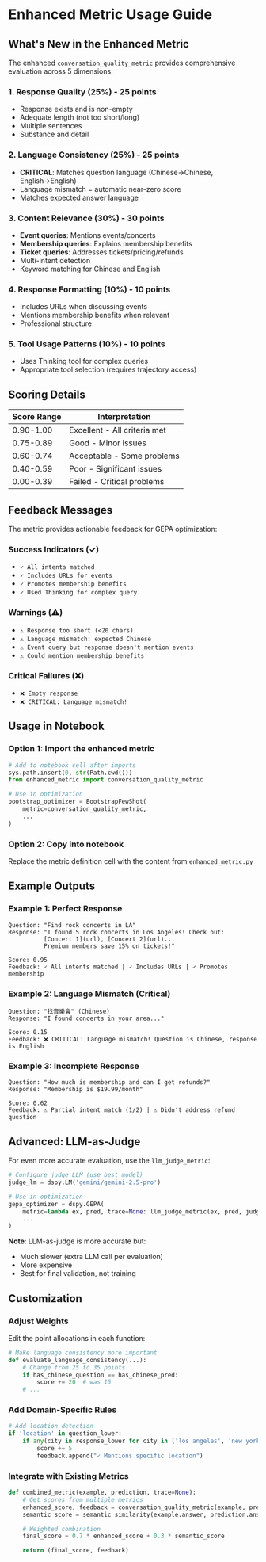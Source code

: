 # Enhanced Metric Usage Guide

## What's New in the Enhanced Metric

The enhanced `conversation_quality_metric` provides comprehensive evaluation across 5 dimensions:

### 1. **Response Quality (25%)** - 25 points
- Response exists and is non-empty
- Adequate length (not too short/long)
- Multiple sentences
- Substance and detail

### 2. **Language Consistency (25%)** - 25 points
- **CRITICAL**: Matches question language (Chinese→Chinese, English→English)
- Language mismatch = automatic near-zero score
- Matches expected answer language

### 3. **Content Relevance (30%)** - 30 points
- **Event queries**: Mentions events/concerts
- **Membership queries**: Explains membership benefits
- **Ticket queries**: Addresses tickets/pricing/refunds
- Multi-intent detection
- Keyword matching for Chinese and English

### 4. **Response Formatting (10%)** - 10 points
- Includes URLs when discussing events
- Mentions membership benefits when relevant
- Professional structure

### 5. **Tool Usage Patterns (10%)** - 10 points
- Uses Thinking tool for complex queries
- Appropriate tool selection (requires trajectory access)

## Scoring Details

| Score Range | Interpretation |
|-------------|----------------|
| 0.90-1.00 | Excellent - All criteria met |
| 0.75-0.89 | Good - Minor issues |
| 0.60-0.74 | Acceptable - Some problems |
| 0.40-0.59 | Poor - Significant issues |
| 0.00-0.39 | Failed - Critical problems |

## Feedback Messages

The metric provides actionable feedback for GEPA optimization:

### Success Indicators (✓)
- `✓ All intents matched`
- `✓ Includes URLs for events`
- `✓ Promotes membership benefits`
- `✓ Used Thinking for complex query`

### Warnings (⚠️)
- `⚠️ Response too short (<20 chars)`
- `⚠️ Language mismatch: expected Chinese`
- `⚠️ Event query but response doesn't mention events`
- `⚠️ Could mention membership benefits`

### Critical Failures (❌)
- `❌ Empty response`
- `❌ CRITICAL: Language mismatch!`

## Usage in Notebook

### Option 1: Import the enhanced metric

```python
# Add to notebook cell after imports
sys.path.insert(0, str(Path.cwd()))
from enhanced_metric import conversation_quality_metric

# Use in optimization
bootstrap_optimizer = BootstrapFewShot(
    metric=conversation_quality_metric,
    ...
)
```

### Option 2: Copy into notebook

Replace the metric definition cell with the content from `enhanced_metric.py`

## Example Outputs

### Example 1: Perfect Response
```
Question: "Find rock concerts in LA"
Response: "I found 5 rock concerts in Los Angeles! Check out:
          [Concert 1](url), [Concert 2](url)...
          Premium members save 15% on tickets!"

Score: 0.95
Feedback: ✓ All intents matched | ✓ Includes URLs | ✓ Promotes membership
```

### Example 2: Language Mismatch (Critical)
```
Question: "找音樂會" (Chinese)
Response: "I found concerts in your area..."

Score: 0.15
Feedback: ❌ CRITICAL: Language mismatch! Question is Chinese, response is English
```

### Example 3: Incomplete Response
```
Question: "How much is membership and can I get refunds?"
Response: "Membership is $19.99/month"

Score: 0.62
Feedback: ⚠️ Partial intent match (1/2) | ⚠️ Didn't address refund question
```

## Advanced: LLM-as-Judge

For even more accurate evaluation, use the `llm_judge_metric`:

```python
# Configure judge LLM (use best model)
judge_lm = dspy.LM('gemini/gemini-2.5-pro')

# Use in optimization
gepa_optimizer = dspy.GEPA(
    metric=lambda ex, pred, trace=None: llm_judge_metric(ex, pred, judge_lm),
    ...
)
```

**Note**: LLM-as-judge is more accurate but:
- Much slower (extra LLM call per evaluation)
- More expensive
- Best for final validation, not training

## Customization

### Adjust Weights

Edit the point allocations in each function:

```python
# Make language consistency more important
def evaluate_language_consistency(...):
    # Change from 25 to 35 points
    if has_chinese_question == has_chinese_pred:
        score += 20  # was 15
    # ...
```

### Add Domain-Specific Rules

```python
# Add location detection
if 'location' in question_lower:
    if any(city in response_lower for city in ['los angeles', 'new york', 'san francisco']):
        score += 5
        feedback.append("✓ Mentions specific location")
```

### Integrate with Existing Metrics

```python
def combined_metric(example, prediction, trace=None):
    # Get scores from multiple metrics
    enhanced_score, feedback = conversation_quality_metric(example, prediction, trace)
    semantic_score = semantic_similarity(example.answer, prediction.answer)

    # Weighted combination
    final_score = 0.7 * enhanced_score + 0.3 * semantic_score

    return (final_score, feedback)
```
